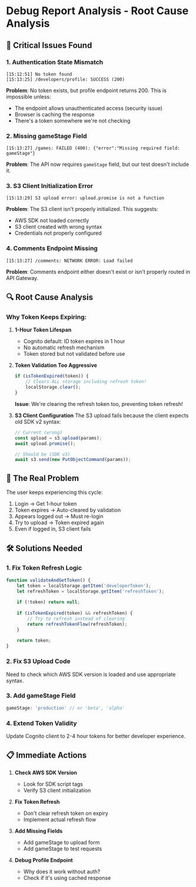 # Debug Report Analysis - Root Cause Analysis

## 🔴 Critical Issues Found

### 1. **Authentication State Mismatch**
```
[15:12:51] No token found
[15:13:25] /developers/profile: SUCCESS (200)
```
**Problem**: No token exists, but profile endpoint returns 200. This is impossible unless:
- The endpoint allows unauthenticated access (security issue)
- Browser is caching the response
- There's a token somewhere we're not checking

### 2. **Missing gameStage Field**
```
[15:13:27] /games: FAILED (400): {"error":"Missing required field: gameStage"}
```
**Problem**: The API now requires `gameStage` field, but our test doesn't include it.

### 3. **S3 Client Initialization Error**
```
[15:13:29] S3 upload error: upload.promise is not a function
```
**Problem**: The S3 client isn't properly initialized. This suggests:
- AWS SDK not loaded correctly
- S3 client created with wrong syntax
- Credentials not properly configured

### 4. **Comments Endpoint Missing**
```
[15:13:27] /comments: NETWORK ERROR: Load failed
```
**Problem**: Comments endpoint either doesn't exist or isn't properly routed in API Gateway.

## 🔍 Root Cause Analysis

### Why Token Keeps Expiring:

1. **1-Hour Token Lifespan**
   - Cognito default: ID token expires in 1 hour
   - No automatic refresh mechanism
   - Token stored but not validated before use

2. **Token Validation Too Aggressive**
   ```javascript
   if (isTokenExpired(token)) {
       // Clears ALL storage including refresh token!
       localStorage.clear();
   }
   ```
   **Issue**: We're clearing the refresh token too, preventing token refresh!

3. **S3 Client Configuration**
   The S3 upload fails because the client expects old SDK v2 syntax:
   ```javascript
   // Current (wrong)
   const upload = s3.upload(params);
   await upload.promise();
   
   // Should be (SDK v3)
   await s3.send(new PutObjectCommand(params));
   ```

## 🚨 The Real Problem

The user keeps experiencing this cycle:

1. Login → Get 1-hour token
2. Token expires → Auto-cleared by validation
3. Appears logged out → Must re-login
4. Try to upload → Token expired again
5. Even if logged in, S3 client fails

## 🛠️ Solutions Needed

### 1. **Fix Token Refresh Logic**
```javascript
function validateAndGetToken() {
    let token = localStorage.getItem('developerToken');
    let refreshToken = localStorage.getItem('refreshToken');
    
    if (!token) return null;
    
    if (isTokenExpired(token) && refreshToken) {
        // Try to refresh instead of clearing
        return refreshTokenFlow(refreshToken);
    }
    
    return token;
}
```

### 2. **Fix S3 Upload Code**
Need to check which AWS SDK version is loaded and use appropriate syntax.

### 3. **Add gameStage Field**
```javascript
gameStage: 'production' // or 'beta', 'alpha'
```

### 4. **Extend Token Validity**
Update Cognito client to 2-4 hour tokens for better developer experience.

## 📋 Immediate Actions

1. **Check AWS SDK Version**
   - Look for SDK script tags
   - Verify S3 client initialization

2. **Fix Token Refresh**
   - Don't clear refresh token on expiry
   - Implement actual refresh flow

3. **Add Missing Fields**
   - Add gameStage to upload form
   - Add gameStage to test requests

4. **Debug Profile Endpoint**
   - Why does it work without auth?
   - Check if it's using cached response